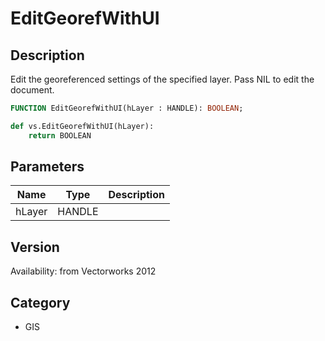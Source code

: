 # EditGeorefWithUI

## Description
Edit the georeferenced settings of the specified layer. Pass NIL to edit the document.

```pascal
FUNCTION EditGeorefWithUI(hLayer : HANDLE): BOOLEAN;
```

```python
def vs.EditGeorefWithUI(hLayer):
    return BOOLEAN
```

## Parameters
|Name|Type|Description|
|---|---|---|
|hLayer|HANDLE|   |

## Version
Availability: from Vectorworks 2012

## Category
* GIS

